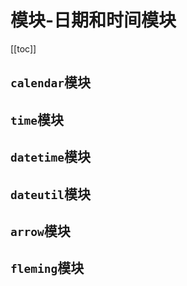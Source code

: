 # 模块-日期和时间模块


[[toc]]

## `calendar`模块


## `time`模块


## `datetime`模块


## `dateutil`模块


## `arrow`模块

## `fleming`模块



